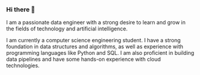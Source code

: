 ### Hi there 👋


I am a passionate data engineer with a strong desire to learn and grow in the fields of technology and artificial intelligence.

I am currently a computer science engineering student. I have a strong foundation in data structures and algorithms, as well as experience with programming languages like Python and SQL. I am also proficient in building data pipelines and have some hands-on experience with cloud technologies.

<!--**yasarsultan/yasarsultan** is a ✨ _special_ ✨ repository because its `README.md` (this file) appears on your GitHub profile.

Here are some ideas to get you started:

- 🔭 I’m currently working on ...
- 🌱 I’m currently learning ...
- 👯 I’m looking to collaborate on ...
- 🤔 I’m looking for help with ...
- 💬 Ask me about ...
- 📫 How to reach me: ...
- 😄 Pronouns: ...
- ⚡ Fun fact: ...
-->
